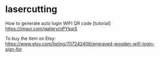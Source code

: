 # lasercutting

How to generate auto login WIFI QR code [tutorial]
https://imgur.com/gallery/nPYlppS


To buy the item on Etsy:
https://www.etsy.com/listing/707242406/engraved-wooden-wifi-login-sign-for
